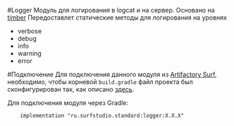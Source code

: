 #Logger
Модуль для логирования в logcat и на сервер. Основано на [timber](https://github.com/JakeWharton/timber)
Передоставлет статические методы для логирования на уровнях
+ verbose
+ debug
+ info
+ warning
+ error

#Подключение
Для подключения данного модуля из [Artifactory Surf](http://artifactory.surfstudio.ru), необходимо, 
чтобы корневой `build.gradle` файл проекта был сконфигурирован так, как описано 
[здесь](https://bitbucket.org/surfstudio/android-standard/overview).
  
Для подключения модуля через Gradle:
```
    implementation "ru.surfstudio.standard:logger:X.X.X"
```